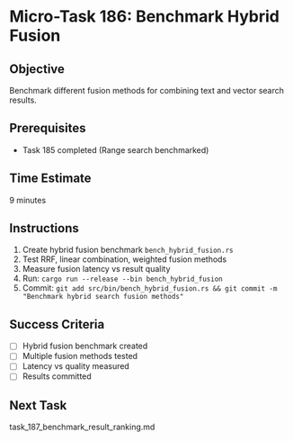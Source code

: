 # Micro-Task 186: Benchmark Hybrid Fusion

## Objective
Benchmark different fusion methods for combining text and vector search results.

## Prerequisites
- Task 185 completed (Range search benchmarked)

## Time Estimate  
9 minutes

## Instructions
1. Create hybrid fusion benchmark `bench_hybrid_fusion.rs`
2. Test RRF, linear combination, weighted fusion methods
3. Measure fusion latency vs result quality
4. Run: `cargo run --release --bin bench_hybrid_fusion`
5. Commit: `git add src/bin/bench_hybrid_fusion.rs && git commit -m "Benchmark hybrid search fusion methods"`

## Success Criteria
- [ ] Hybrid fusion benchmark created
- [ ] Multiple fusion methods tested
- [ ] Latency vs quality measured
- [ ] Results committed

## Next Task
task_187_benchmark_result_ranking.md